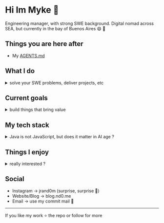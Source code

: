 # Hi Im Myke 👋
Engineering manager, with strong SWE background. 
Digital nomad across SEA, but currently in the bay of Buenos Aires 😄 🌴

## Things you are here after 
<ul>
<li>My <a  href="https://github.com/jrand0m/jrand0m/blob/master/goddies/ai/AGENTS.md">AGENTS.md</a></li>
</ul>

## What I do
<details><summary>solve your SWE problems, deliver projects, etc</summary>
<ul>
  <li>Java backend (big systems)</li>  
  <li>Python utilities</li>
  <li>Automation and DevOps</li>
</ul>
</details>

## Current goals
<details><summary>build things that bring value</summary>
<ul>
  <li>Build tools that help digital nomads</li>
  <li>Publish open projects that automate boring work</li>
</ul>
</details>

## My tech stack
<details><summary>Java is not JavaScript, but does it matter in AI age ?</summary>
<ul>
  <li>Languages → Java, Python, Bash, Go</li>
  <li>Platforms → macOS, Linux, Raspberry Pi</li>
  <li>Tools → Docker, Ansible, Git, tmux</li>
  <li>Databases → PostgreSQL, Redis</li>
  <li>AI → RAG, Embedding Vector optimisations</li>
</ul>
</details>

## Things I enjoy
<details><summary>really interested ?</summary>
<ul>
  <li>35mm film</li>
  <li>Beaches with cliffs</li>
  <li>Minimal tourist spots</li>
  <li>Golden hours ✨</li>
</ul>
</details>

## Social
<ul>
  <li>Instagram → jrand0m (surprise, surprise 🍎)</li>
  <li>Website/Blog → blog.nd0.me</li>
  <li>Email → use my commit mail 🌚</li>
</ul>

---
If you like my work ⭐ the repo or follow for more
